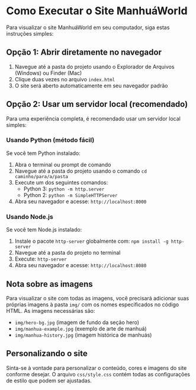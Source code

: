 # Como Executar o Site ManhuáWorld

Para visualizar o site ManhuáWorld em seu computador, siga estas instruções simples:

## Opção 1: Abrir diretamente no navegador

1. Navegue até a pasta do projeto usando o Explorador de Arquivos (Windows) ou Finder (Mac)
2. Clique duas vezes no arquivo `index.html`
3. O site será aberto automaticamente em seu navegador padrão

## Opção 2: Usar um servidor local (recomendado)

Para uma experiência completa, é recomendado usar um servidor local simples:

### Usando Python (método fácil)

Se você tem Python instalado:

1. Abra o terminal ou prompt de comando
2. Navegue até a pasta do projeto usando o comando `cd caminho/para/a/pasta`
3. Execute um dos seguintes comandos:
   - Python 3: `python -m http.server`
   - Python 2: `python -m SimpleHTTPServer`
4. Abra seu navegador e acesse: `http://localhost:8000`

### Usando Node.js

Se você tem Node.js instalado:

1. Instale o pacote `http-server` globalmente com: `npm install -g http-server`
2. Navegue até a pasta do projeto no terminal
3. Execute: `http-server`
4. Abra seu navegador e acesse: `http://localhost:8080`

## Nota sobre as imagens

Para visualizar o site com todas as imagens, você precisará adicionar suas próprias imagens à pasta `img/` com os nomes especificados no código HTML. As imagens necessárias são:

- `img/hero-bg.jpg` (imagem de fundo da seção hero)
- `img/manhua-example.jpg` (exemplo de arte de manhuá)
- `img/manhua-history.jpg` (imagem histórica de manhuás)

## Personalizando o site

Sinta-se à vontade para personalizar o conteúdo, cores e imagens do site conforme desejar. O arquivo `css/style.css` contém todas as configurações de estilo que podem ser ajustadas. 